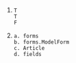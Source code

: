 1. ```
   T
   T
   F
   ```

2. ```
   a. forms
   b. forms.ModelForm
   c. Article
   d. fields
   ```

   